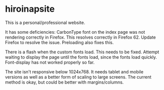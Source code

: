 # hiroinapsite
This is a personal/professional website.

It has some deficiencies:
CarbonType font on the index page was not rendering correctly in Firefox.
This resolves correctly in Firefox 62. Update Firefox to resolve the issue.
Preloading also fixes this.

There is a flash when the custom fonts load. This needs to be fixed. Attempt waiting to display the page until the fonts load, since the fonts load quickly. Font-display has not worked properly so far.

The site isn't responsive below 1024x768.
It needs tablet and mobile versions as well as a better form of scaling to large screens. The current method is okay, but could be better with margins/columns.
